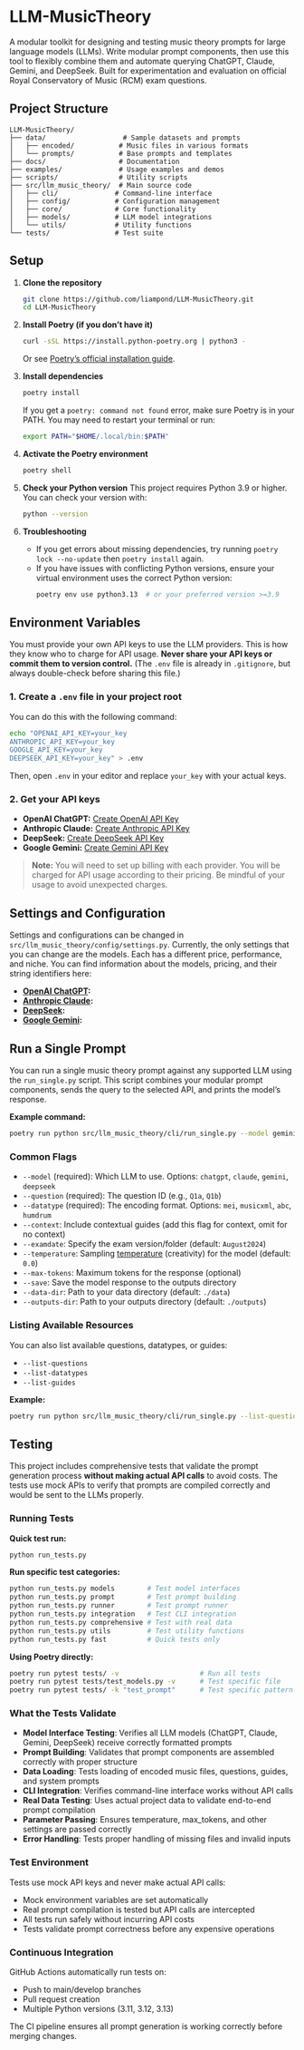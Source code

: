 # LLM-MusicTheory

A modular toolkit for designing and testing music theory prompts for large language models (LLMs). Write modular prompt components, then use this tool to flexibly combine them and automate querying ChatGPT, Claude, Gemini, and DeepSeek. Built for experimentation and evaluation on official Royal Conservatory of Music (RCM) exam questions.

## Project Structure

```
LLM-MusicTheory/
├── data/                   # Sample datasets and prompts
│   ├── encoded/           # Music files in various formats
│   └── prompts/           # Base prompts and templates
├── docs/                  # Documentation
├── examples/              # Usage examples and demos
├── scripts/               # Utility scripts
├── src/llm_music_theory/  # Main source code
│   ├── cli/              # Command-line interface
│   ├── config/           # Configuration management
│   ├── core/             # Core functionality
│   ├── models/           # LLM model integrations
│   └── utils/            # Utility functions
└── tests/                # Test suite
```

## Setup
1. **Clone the repository**
   ```bash
   git clone https://github.com/liampond/LLM-MusicTheory.git
   cd LLM-MusicTheory
   ```

2. **Install Poetry (if you don’t have it)**
   ```bash
   curl -sSL https://install.python-poetry.org | python3 -
   ```
   Or see [Poetry’s official installation guide](https://python-poetry.org/docs/main/#installing-with-the-official-installer).

3. **Install dependencies**
   ```bash
   poetry install
   ```
   If you get a `poetry: command not found` error, make sure Poetry is in your PATH. You may need to restart your terminal or run:
   ```bash
   export PATH="$HOME/.local/bin:$PATH"
   ```

5. **Activate the Poetry environment**
   ```bash
   poetry shell
   ```

6. **Check your Python version**
   This project requires Python 3.9 or higher. You can check your version with:
   ```bash
   python --version
   ```

7. **Troubleshooting**
   - If you get errors about missing dependencies, try running `poetry lock --no-update` then `poetry install` again.
   - If you have issues with conflicting Python versions, ensure your virtual environment uses the correct Python version:
     ```bash
     poetry env use python3.13  # or your preferred version >=3.9
     ```

## Environment Variables

You must provide your own API keys to use the LLM providers. This is how they know who to charge for API usage. **Never share your API keys or commit them to version control.** (The `.env` file is already in `.gitignore`, but always double-check before sharing this file.)

### 1. Create a `.env` file in your project root

You can do this with the following command:
```bash
echo "OPENAI_API_KEY=your_key
ANTHROPIC_API_KEY=your_key
GOOGLE_API_KEY=your_key
DEEPSEEK_API_KEY=your_key" > .env
```
Then, open `.env` in your editor and replace `your_key` with your actual keys.

### 2. Get your API keys

- **OpenAI ChatGPT:** [Create OpenAI API Key](https://platform.openai.com/api-keys)
- **Anthropic Claude:** [Create Anthropic API Key](https://console.anthropic.com/account/keys)
- **DeepSeek:** [Create DeepSeek API Key](https://platform.deepseek.com/api_keys)
- **Google Gemini:** [Create Gemini API Key](https://ai.google.dev/gemini-api/docs/api-key)


> **Note:** You will need to set up billing with each provider. You will be charged for API usage according to their pricing. Be mindful of your usage to avoid unexpected charges.

## Settings and Configuration

Settings and configurations can be changed in `src/llm_music_theory/config/settings.py`. Currently, the only settings that you can change are the models. Each has a different price, performance, and niche. You can find information about the models, pricing, and their string identifiers here:

- **[OpenAI ChatGPT](https://platform.openai.com/docs/pricing):**
- **[Anthropic Claude](https://docs.anthropic.com/en/docs/about-claude/models/overview):**
- **[DeepSeek](https://api-docs.deepseek.com/quick_start/pricing):**
- **[Google Gemini](https://ai.google.dev/gemini-api/docs/models):**

## Run a Single Prompt

You can run a single music theory prompt against any supported LLM using the `run_single.py` script. This script combines your modular prompt components, sends the query to the selected API, and prints the model’s response.

**Example command:**
```bash
poetry run python src/llm_music_theory/cli/run_single.py --model gemini --question Q1b --datatype mei --context
```

### Common Flags

- `--model` (required): Which LLM to use. Options: `chatgpt`, `claude`, `gemini`, `deepseek`
- `--question` (required): The question ID (e.g., `Q1a`, `Q1b`)
- `--datatype` (required): The encoding format. Options: `mei`, `musicxml`, `abc`, `humdrum`
- `--context`: Include contextual guides (add this flag for context, omit for no context)
- `--examdate`: Specify the exam version/folder (default: `August2024`)
- `--temperature`: Sampling [temperature](https://learnprompting.org/docs/intermediate/configuration_hyperparameters?srsltid=AfmBOoo66sF4m6TbQQHn8HGvoJvoLwaoUITh6xeb2jbSHLC3LzBOcI0Z) (creativity) for the model (default: `0.0`)
- `--max-tokens`: Maximum tokens for the response (optional)
- `--save`: Save the model response to the outputs directory
- `--data-dir`: Path to your data directory (default: `./data`)
- `--outputs-dir`: Path to your outputs directory (default: `./outputs`)

### Listing Available Resources

You can also list available questions, datatypes, or guides:
- `--list-questions`
- `--list-datatypes`
- `--list-guides`

**Example:**
```bash
poetry run python src/llm_music_theory/cli/run_single.py --list-questions
```

## Testing

This project includes comprehensive tests that validate the prompt generation process **without making actual API calls** to avoid costs. The tests use mock APIs to verify that prompts are compiled correctly and would be sent to the LLMs properly.

### Running Tests

**Quick test run:**
```bash
python run_tests.py
```

**Run specific test categories:**
```bash
python run_tests.py models        # Test model interfaces
python run_tests.py prompt        # Test prompt building
python run_tests.py runner        # Test prompt runner
python run_tests.py integration   # Test CLI integration
python run_tests.py comprehensive # Test with real data
python run_tests.py utils         # Test utility functions
python run_tests.py fast          # Quick tests only
```

**Using Poetry directly:**
```bash
poetry run pytest tests/ -v                    # Run all tests
poetry run pytest tests/test_models.py -v      # Test specific file
poetry run pytest tests/ -k "test_prompt"      # Test specific pattern
```

### What the Tests Validate

- **Model Interface Testing**: Verifies all LLM models (ChatGPT, Claude, Gemini, DeepSeek) receive correctly formatted prompts
- **Prompt Building**: Validates that prompt components are assembled correctly with proper structure
- **Data Loading**: Tests loading of encoded music files, questions, guides, and system prompts
- **CLI Integration**: Verifies command-line interface works without API calls
- **Real Data Testing**: Uses actual project data to validate end-to-end prompt compilation
- **Parameter Passing**: Ensures temperature, max_tokens, and other settings are passed correctly
- **Error Handling**: Tests proper handling of missing files and invalid inputs

### Test Environment

Tests use mock API keys and never make actual API calls:
- Mock environment variables are set automatically
- Real prompt compilation is tested but API calls are intercepted
- All tests run safely without incurring API costs
- Tests validate prompt correctness before any expensive operations

### Continuous Integration

GitHub Actions automatically run tests on:
- Push to main/develop branches
- Pull request creation
- Multiple Python versions (3.11, 3.12, 3.13)

The CI pipeline ensures all prompt generation is working correctly before merging changes.
